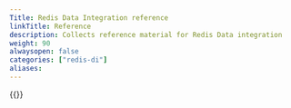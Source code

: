 ```yaml
---
Title: Redis Data Integration reference
linkTitle: Reference
description: Collects reference material for Redis Data integration
weight: 90
alwaysopen: false
categories: ["redis-di"]
aliases:
---
```


{{<allchildren style="h2" description="true"/>}}
